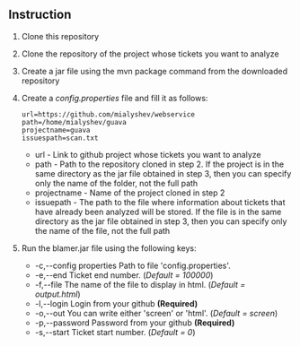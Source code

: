 ## Instruction

1. Clone this repository  
2. Clone the repository of the project whose tickets you want to analyze  
3. Create a jar file using the mvn package command from the downloaded repository  
4. Create a _config.properties_ file and fill it as follows:  
    ```
    url=https://github.com/mialyshev/webservice  
    path=/home/mialyshev/guava  
    projectname=guava  
    issuespath=scan.txt  
   ```
    
    * url - Link to github project whose tickets you want to analyze  
    * path - Path to the repository cloned in step 2. If the project is in the same directory as the jar file obtained in step 3, then you can specify only the name of the folder, not the full path    
    * projectname - Name of the project cloned in step 2  
    * issuepath - The path to the file where information about tickets that have already been analyzed will be stored. If the file is in the same directory as the jar file obtained in step 3, then you can specify only the name of the file, not the full path  
5. Run the blamer.jar file using the following keys:  
    * -c,--config properties <arg>   Path to file 'config.properties'.  
    * -e,--end <arg>                 Ticket end number. (_Default = 100000_)    
    * -f,--file <arg>                The name of the file to display in html. (_Default = output.html_)  
    * -l,--login <arg>               Login from your github **(Required)**  
    * -o,--out <arg>                 You can write either 'screen' or 'html'. (_Default = screen_)    
    * -p,--password <arg>            Password from your github **(Required)**  
    * -s,--start <arg>               Ticket start number. (_Default = 0_)    
    
    
